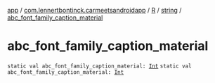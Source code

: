 [app](../../../index.md) / [com.lennertbontinck.carmeetsandroidapp](../../index.md) / [R](../index.md) / [string](index.md) / [abc_font_family_caption_material](./abc_font_family_caption_material.md)

# abc_font_family_caption_material

`static val abc_font_family_caption_material: `[`Int`](https://kotlinlang.org/api/latest/jvm/stdlib/kotlin/-int/index.html)
`static val abc_font_family_caption_material: `[`Int`](https://kotlinlang.org/api/latest/jvm/stdlib/kotlin/-int/index.html)